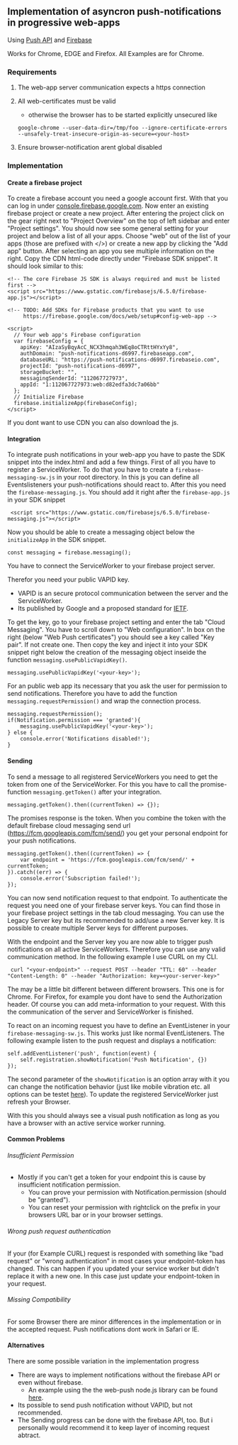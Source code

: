 ## Implementation of asyncron push-notifications in progressive web-apps

Using [Push API](https://www.w3.org/TR/push-api/)
and [Firebase](https://firebase.google.com/docs)

Works for Chrome, EDGE and Firefox. All Examples are for Chrome.

### Requirements


1. The web-app server communication expects a https connection
2. All web-certificates must be valid
   * otherwise the browser has to be started explicitly unsecured like
    
    `google-chrome --user-data-dir=/tmp/foo --ignore-certificate-errors --unsafely-treat-insecure-origin-as-secure=<your-host>`

3. Ensure browser-notification arent global disabled

### Implementation

#### Create a firebase project

To create a firebase account you need a google account first. 
With that you can log in under [console.firebase.google.com](https://console.firebase.google.com).
Now enter an existing firebase project or create a new project.
After entering the project click on the gear right next to "Project Overview" on the top of left sidebar and enter "Project settings".
You should now see some general setting for your project and below a list of all your apps.
Choose "web" out of the list of your apps (those are prefixed with </>) or create a new app by clicking the "Add app" button.
After selecting an app you see multiple information on the right.
Copy the CDN html-code directly under "Firebase SDK snippet". It should look similar to this:

    <!-- The core Firebase JS SDK is always required and must be listed first -->
    <script src="https://www.gstatic.com/firebasejs/6.5.0/firebase-app.js"></script>
    
    <!-- TODO: Add SDKs for Firebase products that you want to use
         https://firebase.google.com/docs/web/setup#config-web-app -->
    
    <script>
      // Your web app's Firebase configuration
      var firebaseConfig = {
        apiKey: "AIzaSyBqyAcC_NCX3hmqah3WEq8oCTRttHYxYy8",
        authDomain: "push-notifications-d6997.firebaseapp.com",
        databaseURL: "https://push-notifications-d6997.firebaseio.com",
        projectId: "push-notifications-d6997",
        storageBucket: "",
        messagingSenderId: "112067727973",
        appId: "1:112067727973:web:d82edfa3dc7a06bb"
      };
      // Initialize Firebase
      firebase.initializeApp(firebaseConfig);
    </script>
    
If you dont want to use CDN you can also download the js.

#### Integration

To integrate push notifications in your web-app you have to paste the SDK snippet into the index.html and add a few things.
First of all you have to register a ServiceWorker.
To do that you have to create a `firebase-messaging-sw.js` in your root directory.
In this js you can define all Eventslisteners your push-notifications should react to.
After this you need the `firebase-messaging.js`.
You should add it right after the `firebase-app.js` in your SDK snippet

     <script src="https://www.gstatic.com/firebasejs/6.5.0/firebase-messaging.js"></script>
     
Now you should be able to create a messaging object below the `initializeApp` in the SDK snippet.

    const messaging = firebase.messaging();

You have to connect the ServiceWorker to your firebase project server.

Therefor you need your public VAPID key.
- VAPID is an secure protocol communication between the server and the ServiceWorker.
- Its published by Google and a proposed standard for [IETF](https://www.rfc-editor.org/info/rfc8292).

To get the key, go to your firebase project setting and enter the tab "Cloud Messaging".
You have to scroll down to "Web configuration".
In box on the right (below "Web Push certificates") you should see a key called "Key pair".
If not create one.
Then copy the key and inject it into your SDK snippet right below the creation of the messaging object inseide the function `messaging.usePublicVapidKey()`.

    messaging.usePublicVapidKey('<your-key>');

For an public web app its necessary that you ask the user for permission to send notifications.
Therefore you have to add the function `messaging.requestPermission()` and wrap the connection process.

    messaging.requestPermission();
    if(Notification.permission === 'granted'){
        messaging.usePublicVapidKey('<your-key>');
    } else {
        console.error('Notifications disabled!');
    }

#### Sending

To send a message to all registered ServiceWorkers you need to get the token from  one of the ServiceWorker.
For this you have to call the promise-function `messaging.getToken()` after your integration.

    messaging.getToken().then((currentToken) => {});

The promises response is the token.
When you combine the token with the default firebase cloud messaging send url (https://fcm.googleapis.com/fcm/send/) you get your personal endpoint for your push notifications.

    messaging.getToken().then((currentToken) => {
        var endpoint = 'https://fcm.googleapis.com/fcm/send/' + currentToken;
    }).catch((err) => {
        console.error('Subscription failed!');
    });

You can now send notification request to that endpoint.
To authenticate the request you need one of your firebase server keys.
You can find those in your firebase project settings in the tab cloud messaging.
You can use the Legacy Server key but its recommended to add/use a new Server key.
It is possible to create multiple Server keys for different purposes.

With the endpoint and the Server key you are now able to trigger push notifications on all active ServiceWorkers.
Therefore you can use any valid communication method.
In the following example I use CURL on my CLI.

     curl "<your-endpoint>" --request POST --header "TTL: 60" --header "Content-Length: 0" --header "Authorization: key=<your-server-key>"

The may be a little bit different between different browsers.
This one is for Chrome. For Firefox, for example you dont have to send the Authorization header.
Of course you can add meta-information to your request.
With this the communication of the server and ServiceWorker is finished.

To react on an incoming request you have to define an EventListener in your `firebase-messaging-sw.js`.
This works just like normal EventListeners.
The following example listen to the push request and displays a notification:

    self.addEventListener('push', function(event) {
        self.registration.showNotification('Push Notification', {})
    });

The second parameter of the `showNotification` is an option array with it you can change the notification behavior (just like mobile vibration etc. all options can be testet [here](https://tests.peter.sh/notification-generator/)).
To update the registered ServiceWorker just refresh your Browser.

With this you should always see a visual push notification as long as you have a browser with an active service worker running.


#### Common Problems

###### Insufficient Permission

*  Mostly if you can't get a token for your endpoint this is cause by insufficient notification permission.
   * You can prove your permission with Notification.permission (should be "granted").
   * You can reset your permission with rightclick on the prefix in your browsers URL bar or in your browser settings.

###### Wrong push request authentication
If your (for Example CURL) request is responded with something like "bad request" or "wrong authentication" in most cases your endpoint-token has changed.
This can happen if you updated your service worker but didn't replace it with a new one.
In this case just update your endpoint-token in your request.

###### Missing Compatibility
For some Browser there are minor differences in the implementation or in the accepted request.
Push notifications dont work in Safari or IE.

#### Alternatives

There are some possible variation in the implementation progress

* There are ways to implement notifications without the firebase API or even without firebase.
   * An example using the the web-push node.js library can be found [here](https://developers.google.com/web/ilt/pwa/introduction-to-push-notifications#vapid).
* Its possible to send push notification without VAPID, but not recommended.
* The Sending progress can be done with the firebase API, too. But i personally would recommend it to keep layer of incoming request abtract.








